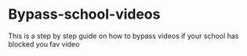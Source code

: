 # Bypass-school-videos
This is a step by step guide on how to bypass videos if your school has blocked you fav video
